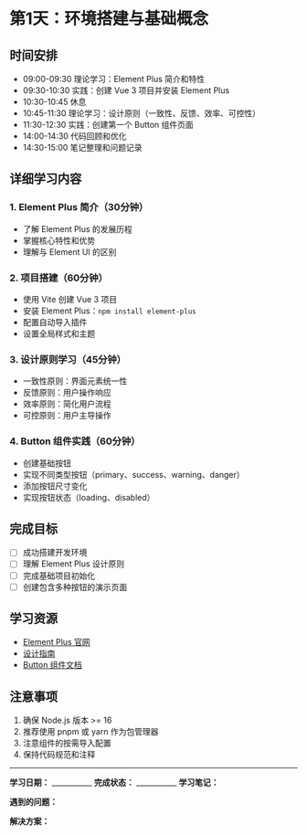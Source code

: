 # 第1天：环境搭建与基础概念

## 时间安排
- 09:00-09:30 理论学习：Element Plus 简介和特性
- 09:30-10:30 实践：创建 Vue 3 项目并安装 Element Plus
- 10:30-10:45 休息
- 10:45-11:30 理论学习：设计原则（一致性、反馈、效率、可控性）
- 11:30-12:30 实践：创建第一个 Button 组件页面
- 14:00-14:30 代码回顾和优化
- 14:30-15:00 笔记整理和问题记录

## 详细学习内容

### 1. Element Plus 简介（30分钟）
- 了解 Element Plus 的发展历程
- 掌握核心特性和优势
- 理解与 Element UI 的区别

### 2. 项目搭建（60分钟）
- 使用 Vite 创建 Vue 3 项目
- 安装 Element Plus：`npm install element-plus`
- 配置自动导入插件
- 设置全局样式和主题

### 3. 设计原则学习（45分钟）
- 一致性原则：界面元素统一性
- 反馈原则：用户操作响应
- 效率原则：简化用户流程
- 可控原则：用户主导操作

### 4. Button 组件实践（60分钟）
- 创建基础按钮
- 实现不同类型按钮（primary、success、warning、danger）
- 添加按钮尺寸变化
- 实现按钮状态（loading、disabled）

## 完成目标
- [ ] 成功搭建开发环境
- [ ] 理解 Element Plus 设计原则
- [ ] 完成基础项目初始化
- [ ] 创建包含多种按钮的演示页面

## 学习资源
- [Element Plus 官网](https://element-plus.org/zh-CN/)
- [设计指南](https://element-plus.org/zh-CN/guide/design.html)
- [Button 组件文档](https://element-plus.org/zh-CN/component/button.html)

## 注意事项
1. 确保 Node.js 版本 >= 16
2. 推荐使用 pnpm 或 yarn 作为包管理器
3. 注意组件的按需导入配置
4. 保持代码规范和注释

---

**学习日期：** ___________
**完成状态：** ___________
**学习笔记：**



**遇到的问题：**



**解决方案：**